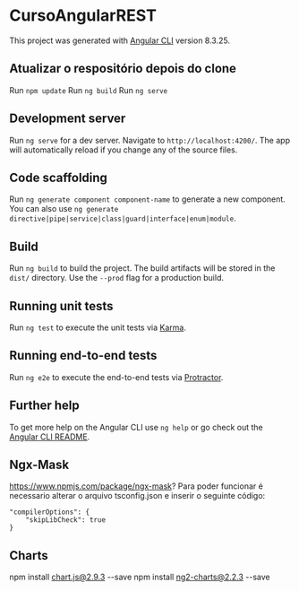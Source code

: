 # CursoAngularREST

This project was generated with [Angular CLI](https://github.com/angular/angular-cli) version 8.3.25.

## Atualizar o respositório depois do clone
Run `npm update`
Run `ng build`
Run `ng serve`

## Development server

Run `ng serve` for a dev server. Navigate to `http://localhost:4200/`. The app will automatically reload if you change any of the source files.

## Code scaffolding

Run `ng generate component component-name` to generate a new component. You can also use `ng generate directive|pipe|service|class|guard|interface|enum|module`.

## Build

Run `ng build` to build the project. The build artifacts will be stored in the `dist/` directory. Use the `--prod` flag for a production build.

## Running unit tests

Run `ng test` to execute the unit tests via [Karma](https://karma-runner.github.io).

## Running end-to-end tests

Run `ng e2e` to execute the end-to-end tests via [Protractor](http://www.protractortest.org/).

## Further help

To get more help on the Angular CLI use `ng help` or go check out the [Angular CLI README](https://github.com/angular/angular-cli/blob/master/README.md).

## Ngx-Mask
https://www.npmjs.com/package/ngx-mask?
Para poder funcionar é necessario alterar o arquivo tsconfig.json e inserir o seguinte código: 

```
"compilerOptions": {
    "skipLibCheck": true
}

```

## Charts

npm install chart.js@2.9.3 --save
npm install ng2-charts@2.2.3 --save
